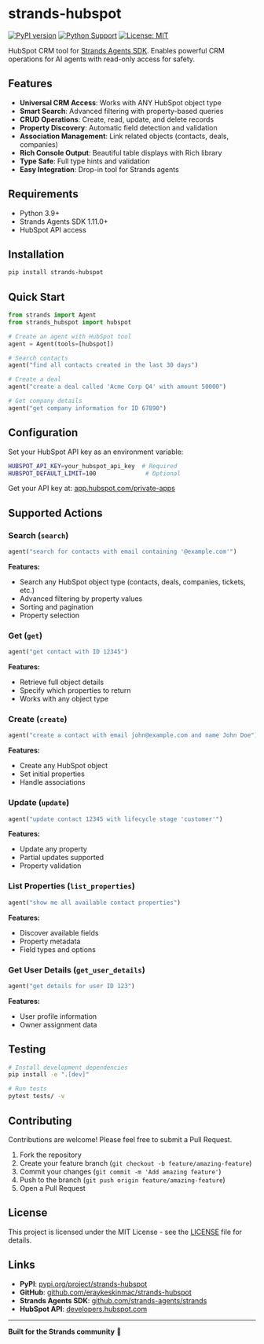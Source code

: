 # strands-hubspot

[![PyPI version](https://img.shields.io/pypi/v/strands-hubspot.svg)](https://pypi.org/project/strands-hubspot/)
[![Python Support](https://img.shields.io/pypi/pyversions/strands-hubspot.svg)](https://pypi.org/project/strands-hubspot/)
[![License: MIT](https://img.shields.io/badge/License-MIT-yellow.svg)](https://opensource.org/licenses/MIT)

HubSpot CRM tool for [Strands Agents SDK](https://github.com/strands-agents/strands). Enables powerful CRM operations for AI agents with read-only access for safety.

## Features

- **Universal CRM Access**: Works with ANY HubSpot object type
- **Smart Search**: Advanced filtering with property-based queries
- **CRUD Operations**: Create, read, update, and delete records
- **Property Discovery**: Automatic field detection and validation
- **Association Management**: Link related objects (contacts, deals, companies)
- **Rich Console Output**: Beautiful table displays with Rich library
- **Type Safe**: Full type hints and validation
- **Easy Integration**: Drop-in tool for Strands agents

## Requirements

- Python 3.9+
- Strands Agents SDK 1.11.0+
- HubSpot API access

## Installation

```bash
pip install strands-hubspot
```

## Quick Start

```python
from strands import Agent
from strands_hubspot import hubspot

# Create an agent with HubSpot tool
agent = Agent(tools=[hubspot])

# Search contacts
agent("find all contacts created in the last 30 days")

# Create a deal
agent("create a deal called 'Acme Corp Q4' with amount 50000")

# Get company details
agent("get company information for ID 67890")
```

## Configuration

Set your HubSpot API key as an environment variable:

```bash
HUBSPOT_API_KEY=your_hubspot_api_key  # Required
HUBSPOT_DEFAULT_LIMIT=100              # Optional
```

Get your API key at: [app.hubspot.com/private-apps](https://app.hubspot.com/private-apps)

## Supported Actions

### Search (`search`)

```python
agent("search for contacts with email containing '@example.com'")
```

**Features:**

- Search any HubSpot object type (contacts, deals, companies, tickets, etc.)
- Advanced filtering by property values
- Sorting and pagination
- Property selection

### Get (`get`)

```python
agent("get contact with ID 12345")
```

**Features:**

- Retrieve full object details
- Specify which properties to return
- Works with any object type

### Create (`create`)

```python
agent("create a contact with email john@example.com and name John Doe")
```

**Features:**

- Create any HubSpot object
- Set initial properties
- Handle associations

### Update (`update`)

```python
agent("update contact 12345 with lifecycle stage 'customer'")
```

**Features:**

- Update any property
- Partial updates supported
- Property validation

### List Properties (`list_properties`)

```python
agent("show me all available contact properties")
```

**Features:**

- Discover available fields
- Property metadata
- Field types and options

### Get User Details (`get_user_details`)

```python
agent("get details for user ID 123")
```

**Features:**

- User profile information
- Owner assignment data

## Testing

```bash
# Install development dependencies
pip install -e ".[dev]"

# Run tests
pytest tests/ -v
```

## Contributing

Contributions are welcome! Please feel free to submit a Pull Request.

1. Fork the repository
2. Create your feature branch (`git checkout -b feature/amazing-feature`)
3. Commit your changes (`git commit -m 'Add amazing feature'`)
4. Push to the branch (`git push origin feature/amazing-feature`)
5. Open a Pull Request

## License

This project is licensed under the MIT License - see the [LICENSE](LICENSE) file for details.

## Links

- **PyPI**: [pypi.org/project/strands-hubspot](https://pypi.org/project/strands-hubspot/)
- **GitHub**: [github.com/eraykeskinmac/strands-hubspot](https://github.com/eraykeskinmac/strands-hubspot)
- **Strands Agents SDK**: [github.com/strands-agents/strands](https://github.com/strands-agents/strands)
- **HubSpot API**: [developers.hubspot.com](https://developers.hubspot.com/)

---

**Built for the Strands community** 🚀
